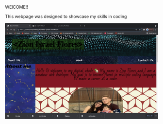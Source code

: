 WElCOME!!

This webpage was designed to showcase my skills in coding

<img src="assets/images/Webpage.jpg" alt="Screenshot">